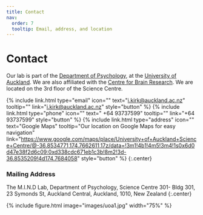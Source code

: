```yaml
---
title: Contact
nav:
  order: 7
  tooltip: Email, address, and location
---
```


# <i class="fas fa-envelope"></i>Contact

Our lab is part of the [Department of Psychology](https://www.auckland.ac.nz/en/study/study-options/find-a-study-option/psychology.html), at the [University of Auckland](https://www.auckland.ac.nz/en.html). We are also affiliated with the [Centre for Brain Research](https://www.auckland.ac.nz/en/fmhs/research/cbr.html).
We are located on the 3rd floor of the Science Centre.

{%
  include link.html
  type="email"
  icon=""
  text="i.kirk@auckland.ac.nz"
  tooltip=""
  link="i.kirk@auckland.ac.nz"
  style="button"
%}
{%
  include link.html
  type="phone"
  icon=""
  text=" +64 93737599"
  tooltip=""
  link="+64 93737599"
  style="button"
%}
{%
  include link.html
  type="address"
  icon=""
  text="Google Maps"
  tooltip="Our location on Google Maps for easy navigation"
  link="https://www.google.com/maps/place/University+of+Auckland+Science+Centre/@-36.8534771,174.7662611,17z/data=!3m1!4b1!4m5!3m4!1s0x6d0d47e38f2d6c09:0xd338cdc671eb1c3b!8m2!3d-36.8535209!4d174.7684058"
  style="button"
%}
{:.center}



### <i class="fas fa-mail-bulk"></i>Mailing Address

The M.I.N.D Lab,
Department of Psychology,
Science Centre 301- Bldg 301, 
23 Symonds St, 
Auckland Central, 
Auckland, 1010, 
New Zealand 
{:.center}

{%
  include figure.html
  image="images/uoa1.jpg"
  width="75%"
%}


